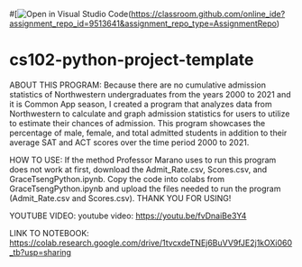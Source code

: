 #[![Open in Visual Studio Code](https://classroom.github.com/assets/open-in-vscode-c66648af7eb3fe8bc4f294546bfd86ef473780cde1dea487d3c4ff354943c9ae.svg)(https://classroom.github.com/online_ide?assignment_repo_id=9513641&assignment_repo_type=AssignmentRepo)
# cs102-python-project-template

ABOUT THIS PROGRAM:
Because there are no cumulative admission statistics of Northwestern undergraduates from the years 2000 to 2021 and it is Common App season, I created a program that analyzes data from Northwestern to calculate and graph admission statistics for users to utilize to estimate their chances of admission. This program showcases the percentage of male, female, and total admitted students in addition to their average SAT and ACT scores over the time period 2000 to 2021. 

HOW TO USE: 
If the method Professor Marano uses to run this program does not work at first, download the Admit_Rate.csv, Scores.csv, and GraceTsengPython.ipynb.  Copy the code into colabs from GraceTsengPython.ipynb and upload the files needed to run the program (Admit_Rate.csv and Scores.csv). THANK YOU FOR USING!

YOUTUBE VIDEO:
youtube video: https://youtu.be/fvDnaiBe3Y4

LINK TO NOTEBOOK:
https://colab.research.google.com/drive/1tvcxdeTNEj6BuVV9fJE2j1kOXi060_tb?usp=sharing

